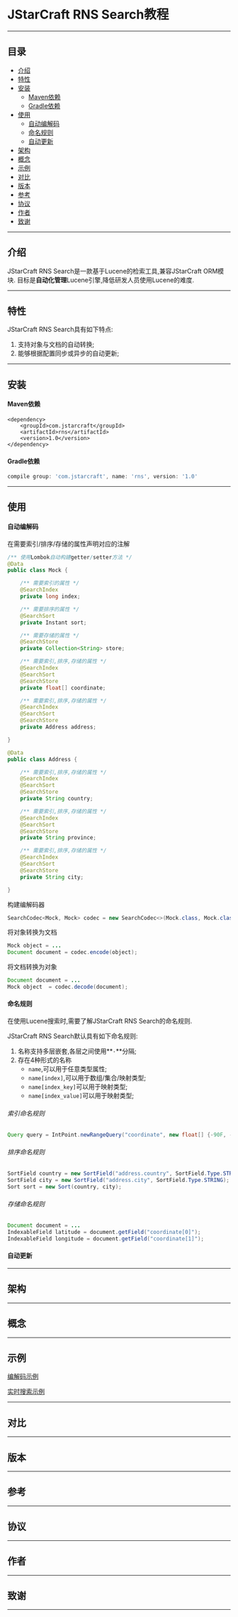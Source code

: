 # JStarCraft RNS Search教程

****

## 目录

* [介绍](#介绍)
* [特性](#特性)
* [安装](#安装)
    * [Maven依赖](#Maven依赖)
    * [Gradle依赖](#Gradle依赖)
* [使用](#使用)
    * [自动编解码](#自动编解码)
    * [命名规则](#命名规则)
    * [自动更新](#自动更新)
* [架构](#架构)
* [概念](#概念)
* [示例](#示例)
* [对比](#对比)
* [版本](#版本)
* [参考](#参考)
* [协议](#协议)
* [作者](#作者)
* [致谢](#致谢)

****

## 介绍

JStarCraft RNS Search是一款基于Lucene的检索工具,兼容JStarCraft ORM模块.
目标是**自动化管理**Lucene引擎,降低研发人员使用Lucene的难度.

****

## 特性

JStarCraft RNS Search具有如下特点:
1. 支持对象与文档的自动转换;
2. 能够根据配置同步或异步的自动更新;

****

## 安装

#### Maven依赖

```maven
<dependency>
    <groupId>com.jstarcraft</groupId>
    <artifactId>rns</artifactId>
    <version>1.0</version>
</dependency>
```

#### Gradle依赖

```gradle
compile group: 'com.jstarcraft', name: 'rns', version: '1.0'
```

****

## 使用

#### 自动编解码

在需要索引/排序/存储的属性声明对应的注解

```java
/** 使用Lombok自动构建getter/setter方法 */
@Data
public class Mock {

    /** 需要索引的属性 */
    @SearchIndex
    private long index;

    /** 需要排序的属性 */
    @SearchSort
    private Instant sort;

    /** 需要存储的属性 */
    @SearchStore
    private Collection<String> store;

    /** 需要索引,排序,存储的属性 */
    @SearchIndex
    @SearchSort
    @SearchStore
    private float[] coordinate;

    /** 需要索引,排序,存储的属性 */
    @SearchIndex
    @SearchSort
    @SearchStore
    private Address address;

}

@Data
public class Address {

    /** 需要索引,排序,存储的属性 */
    @SearchIndex
    @SearchSort
    @SearchStore
    private String country;

    /** 需要索引,排序,存储的属性 */
    @SearchIndex
    @SearchSort
    @SearchStore
    private String province;

    /** 需要索引,排序,存储的属性 */
    @SearchIndex
    @SearchSort
    @SearchStore
    private String city;

}
```

构建编解码器

```java
SearchCodec<Mock, Mock> codec = new SearchCodec<>(Mock.class, Mock.class);
```

将对象转换为文档

```java
Mock object = ...
Document document = codec.encode(object);
```

将文档转换为对象

```java
Document document = ...
Mock object  = codec.decode(document);
```

#### 命名规则

在使用Lucene搜索时,需要了解JStarCraft RNS Search的命名规则.

JStarCraft RNS Search默认具有如下命名规则:
1. 名称支持多层嵌套,各层之间使用**`·`**分隔;
2. 存在4种形式的名称
    * `name`,可以用于任意类型属性;
    * `name[index]`,可以用于数组/集合/映射类型;
    * `name[index_key]`可以用于映射类型;
    * `name[index_value]`可以用于映射类型;

###### 索引命名规则

```java
Query query = IntPoint.newRangeQuery("coordinate", new float[] {-90F, -180F}, new float[] {90F, 180F});
```

###### 排序命名规则

```java
SortField country = new SortField("address.country", SortField.Type.STRING);
SortField city = new SortField("address.city", SortField.Type.STRING);
Sort sort = new Sort(country, city);
```

###### 存储命名规则

```java
Document document = ...
IndexableField latitude = document.getField("coordinate[0]");
IndexableField longitude = document.getField("coordinate[1]");
```

#### 自动更新

****

## 架构

****

## 概念

****

## 示例

[编解码示例](https://github.com/HongZhaoHua/jstarcraft-rns/blob/master/src/test/java/com/jstarcraft/rns/search/converter/ConverterTestCase.java)

[实时搜索示例](https://github.com/HongZhaoHua/jstarcraft-rns/blob/master/src/test/java/com/jstarcraft/rns/search/SearcherTestCase.java)

****

## 对比

****

## 版本

****

## 参考

****

## 协议

****

## 作者

****

## 致谢

****